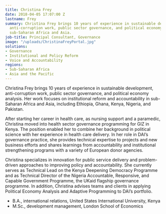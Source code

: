 ```yaml
---
title: Christina Frey
date: 2018-04-05 17:07:00 Z
lastname: Frey
summary: Christina Frey brings 10 years of experience in sustainable development,
  anti-corruption work, public sector governance, and political economy analysis across
  sub-Saharan Africa and Asia.
job-title: Principal Consultant, Governance
image: "/uploads/ChristinaFreyPortal.jpg"
solutions:
- Governance
- Institutional and Policy Reform
- Voice and Accountability
regions:
- Sub-Saharan Africa
- Asia and the Pacific
---
```


Christina Frey brings 10 years of experience in sustainable development, anti-corruption work, public sector governance, and political economy analysis. Her work focuses on institutional reform and accountability in sub-Saharan Africa and Asia, including Ethiopia, Ghana, Kenya, Nigeria, and Pakistan.

After starting her career in health care, as nursing support and a paramedic, Christina moved into health sector governance programming for GIZ in Kenya. The position enabled her to combine her background in political science with her experience in health care delivery. In her role in DAI’s governance practice, she provides technical expertise to projects and new business efforts and shares learnings from accountability and institutional strengthening programs with a variety of European donor agencies.

Christina specializes in innovation for public service delivery and problem-driven approaches to improving policy and accountability. She currently serves as Technical Lead on the Kenya Deepening Democracy Programme and as Technical Director of the Nigeria Accountable, Responsive, and Capable Government Programme, the UKaid flagship governance programme. In addition, Christina advises teams and clients in applying Political Economy Analysis and Adaptive Programming to DAI’s portfolio. 

* B.A., international relations, United States International University, Kenya
* M.Sc., development management, London School of Economics